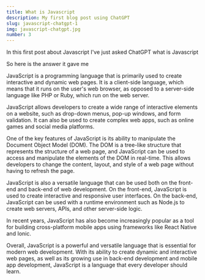 ```yaml
---
title: What is Javascript
description: My first blog post using ChatGPT
slug: javascript-chatgpt-1
img: javascript-chatgpt.jpg
number: 3
---
```


In this first post about Javascript I've just asked ChatGPT what is Javascript

So here is the answer it gave me

JavaScript is a programming language that is primarily used to create interactive and dynamic web pages. It is a client-side language, which means that it runs on the user's web browser, as opposed to a server-side language like PHP or Ruby, which run on the web server.

JavaScript allows developers to create a wide range of interactive elements on a website, such as drop-down menus, pop-up windows, and form validation. It can also be used to create complex web apps, such as online games and social media platforms.

One of the key features of JavaScript is its ability to manipulate the Document Object Model (DOM). The DOM is a tree-like structure that represents the structure of a web page, and JavaScript can be used to access and manipulate the elements of the DOM in real-time. This allows developers to change the content, layout, and style of a web page without having to refresh the page.

JavaScript is also a versatile language that can be used both on the front-end and back-end of web development. On the front-end, JavaScript is used to create interactive and responsive user interfaces. On the back-end, JavaScript can be used with a runtime environment such as Node.js to create web servers, APIs, and other server-side logic.

In recent years, JavaScript has also become increasingly popular as a tool for building cross-platform mobile apps using frameworks like React Native and Ionic.

Overall, JavaScript is a powerful and versatile language that is essential for modern web development. With its ability to create dynamic and interactive web pages, as well as its growing use in back-end development and mobile app development, JavaScript is a language that every developer should learn.
